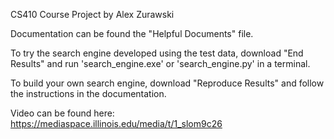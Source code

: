 CS410 Course Project by Alex Zurawski

Documentation can be found the "Helpful Documents" file.

To try the search engine developed using the test data, download "End Results" and run 'search_engine.exe' or 'search_engine.py' in a terminal.

To build your own search engine, download "Reproduce Results" and follow the instructions in the documentation.

Video can be found here: https://mediaspace.illinois.edu/media/t/1_slom9c26